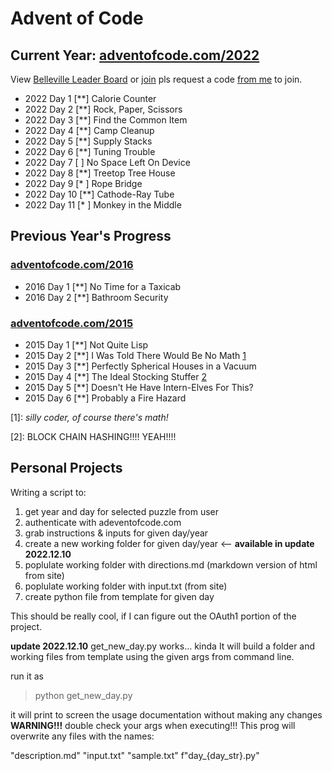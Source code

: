 # Advent of Code

## Current Year: [adventofcode.com/2022](https://adventofcode.com/2022)

View [Belleville Leader Board](https://adventofcode.com/2022/leaderboard/private/view/2588518) or [join](https://adventofcode.com/2022/leaderboard/private) pls request a code [from me](mailto:greg.denyes@gmail.com) to join.

- 2022 Day  1 [**] Calorie Counter
- 2022 Day  2 [**] Rock, Paper, Scissors
- 2022 Day  3 [**] Find the Common Item
- 2022 Day  4 [**] Camp Cleanup
- 2022 Day  5 [**] Supply Stacks
- 2022 Day  6 [**] Tuning Trouble
- 2022 Day  7 [  ] No Space Left On Device
- 2022 Day  8 [**] Treetop Tree House
- 2022 Day  9 [* ] Rope Bridge
- 2022 Day 10 [**] Cathode-Ray Tube
- 2022 Day 11 [* ] Monkey in the Middle

## Previous Year's Progress

### [adventofcode.com/2016](https://adventofcode.com/2016)

- 2016 Day  1 [**] No Time for a Taxicab
- 2016 Day  2 [**] Bathroom Security

### [adventofcode.com/2015](https://adventofcode.com/2015)

- 2015 Day  1 [**] Not Quite Lisp
- 2015 Day  2 [**] I Was Told There Would Be No Math [1](1)
- 2015 Day  3 [**] Perfectly Spherical Houses in a Vacuum
- 2015 Day  4 [**] The Ideal Stocking Stuffer [2](2)
- 2015 Day  5 [**] Doesn't He Have Intern-Elves For This?
- 2015 Day  6 [**] Probably a Fire Hazard

[1]: *silly coder, of course there's math!*

[2]: BLOCK CHAIN HASHING!!!! YEAH!!!!

## Personal Projects

Writing a script to:

1. get year and day for selected puzzle from user
2. authenticate with adeventofcode.com
3. grab instructions & inputs for given day/year
4. create a new working folder for given day/year <-- **available in update 2022.12.10**
5. poplulate working folder with directions.md (markdown version of html from site)
6. poplulate working folder with input.txt (from site)
7. create python file from template for given day

This should be really cool, if I can figure out the OAuth1 portion of the project.

**update 2022.12.10**
get_new_day.py works... kinda
It will build a folder and working files from template using the given args from command line.

run it as
  >python get_new_day.py

it will print to screen the usage documentation without making any changes
**WARNING!!!**
double check your args when executing!!!
This prog will overwrite any files with the names:

  "description.md"
  "input.txt"
  "sample.txt"
  f"day_{day_str}.py"
